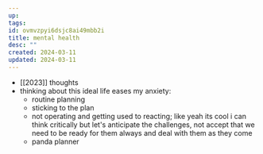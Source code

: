 ```yaml
---
up: 
tags: 
id: ovmvzpyi6dsjc8ai49mbb2i
title: mental health
desc: ""
created: 2024-03-11
updated: 2024-03-11
---
```

- [[2023]] thoughts
- thinking about this ideal life eases my anxiety: 
	- routine planning 
	- sticking to the plan 
	- not operating and getting used to reacting; like yeah its cool i can think critically but let's anticipate the challenges, not accept that we need to be ready for them always and deal with them as they come 
	- panda planner 